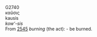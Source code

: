 <body>
  <p>G2740<br>  καῦσις  <br> kausis  <br><i>kow‘-sis </i><br>From <a href="g2545.htm">2545</a>  <i>burning</i> (the act): - be burned.<br></p>
 </body>